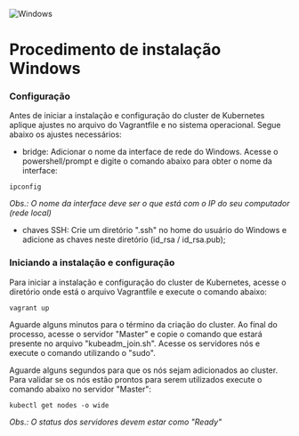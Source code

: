 ![Windows](https://upload.wikimedia.org/wikipedia/pt/e/e0/Windows_logo.png)
# Procedimento de instalação Windows
### Configuração

Antes de iniciar a instalação e configuração do cluster de Kubernetes aplique ajustes no arquivo do Vagrantfile e no sistema operacional. Segue abaixo os ajustes necessários:

- bridge: Adicionar o nome da interface de rede do Windows. Acesse o powershell/prompt e digite o comando abaixo para obter o nome da interface:

```
ipconfig
```
*Obs.: O nome da interface deve ser o que está com o IP do seu computador (rede local)*


- chaves SSH: Crie um diretório ".ssh" no home do usuário do Windows e adicione as chaves neste diretório (id_rsa / id_rsa.pub);


### Iniciando a instalação e configuração
Para iniciar a instalação e configuração do cluster de Kubernetes, acesse o diretório onde está o arquivo Vagrantfile e execute o comando abaixo:

```
vagrant up
```

Aguarde alguns minutos para o término da criação do cluster. Ao final do processo, acesse o servidor "Master" e copie o comando que estará presente no arquivo "kubeadm_join.sh". Acesse os servidores nós e execute o comando utilizando o "sudo".

Aguarde alguns segundos para que os nós sejam adicionados ao cluster. Para validar se os nós estão prontos para serem utilizados execute o comando abaixo no servidor "Master":

```
kubectl get nodes -o wide
```

*Obs.: O status dos servidores devem estar como "Ready"*
